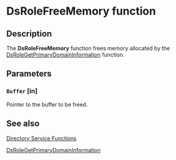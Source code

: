 # DsRoleFreeMemory function

## Description

The **DsRoleFreeMemory** function frees memory allocated by the [DsRoleGetPrimaryDomainInformation](https://learn.microsoft.com/windows/desktop/api/dsrole/nf-dsrole-dsrolegetprimarydomaininformation) function.

## Parameters

### `Buffer` [in]

Pointer to the buffer to be freed.

## See also

[Directory Service
Functions](https://learn.microsoft.com/windows/desktop/AD/directory-service-functions)

[DsRoleGetPrimaryDomainInformation](https://learn.microsoft.com/windows/desktop/api/dsrole/nf-dsrole-dsrolegetprimarydomaininformation)
